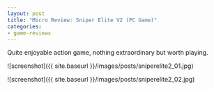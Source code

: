 ```yaml
---
layout: post
title: "Micro Review: Sniper Elite V2 (PC Game)"
categories:
- game-reviews
---
```


Quite enjoyable action game, nothing extraordinary but worth playing.


![screenshot]({{ site.baseurl }}/images/posts/sniperelite2_01.jpg)

![screenshot]({{ site.baseurl }}/images/posts/sniperelite2_02.jpg)

